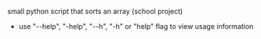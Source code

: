 small python script that sorts an array (school project)
- use "--help", "-help", "--h", "-h" or "help" flag to view usage information
